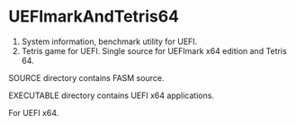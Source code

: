 # UEFImarkAndTetris64

1) System information, benchmark utility for UEFI.
2) Tetris game for UEFI.
Single source for UEFImark x64 edition and Tetris 64.

SOURCE directory contains FASM source.

EXECUTABLE directory contains UEFI x64 applications.

For UEFI x64.








